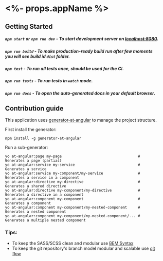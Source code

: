# <%- props.appName %>


## Getting Started

##### `npm start` or `npm run dev` - To start development server on [localhost:8080](http://localhost:8080).

##### `npm run build` - To make production-ready build run  after few moments you will see build id `dist` folder.

##### `npm test` - To run all tests once, should be used for the CI.

##### `npm run tests` - To run tests in `watch` mode.

##### `npm run docs` - To open the auto-generated docs in your default browser.


## Contribution guide

This application uses [generator-at-angular](https://a-tokyo.github.io/generator-at-angular) to manage the project structure.

First install the generator:

    npm install -g generator-at-angular

Run a sub-generator:

    yo at-angular:page my-page                                   # Generates a page (partial)
    yo at-angular:service my-service                             # Generates a service
    yo at-angular:service my-component/my-service                # Generates a service in a component
    yo at-angular:directive my-directive                         # Generates a shared directive
    yo at-angular:directive my-component/my-directive            # Generates a directive in a component
    yo at-angular:component my-component                         # Generates a component
    yo at-angular:component my-component/my-nested-component     # Generates a nested component
    yo at-angular:component my-component/my-nested-component/... # Generates a multiple nested component


### Tips:
  - To keep the SASS/SCSS clean and modular use [BEM Syntax](http://css-tricks.com/bem-101/)
  - To keep the git repository's branch model modular and scalable use [git flow](http://jeffkreeftmeijer.com/2010/why-arent-you-using-git-flow/)
